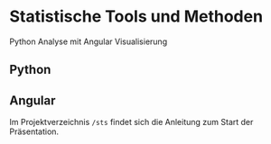 # Statistische Tools und Methoden

Python Analyse mit Angular Visualisierung

## Python

## Angular

Im Projektverzeichnis `/sts` findet sich die Anleitung zum Start der Präsentation.
